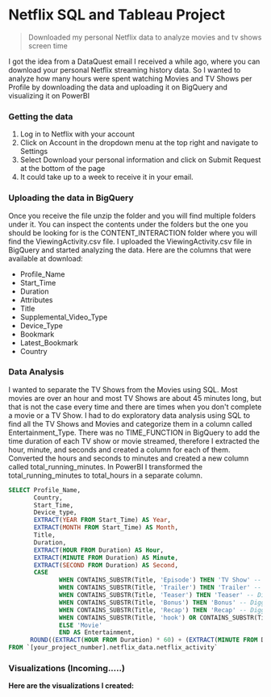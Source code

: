 # Netflix SQL and Tableau Project 
>Downloaded my personal Netflix data to analyze movies and tv shows screen time

I got the idea from a DataQuest email I received a while ago, where you can download your personal Netflix streaming history data. So I wanted to analyze how many hours were spent watching Movies and TV Shows per Profile by downloading the data and uploading it on BigQuery and visualizing it on PowerBI

### Getting the data

1. Log in to Netflix with your account
2. Click on Account in the dropdown menu at the top right and navigate to Settings
3. Select Download your personal information and click on Submit Request at the bottom of the page
4. It could take up to a week to receive it in your email.

### Uploading the data in BigQuery

Once you receive the file unzip the folder and you will find multiple folders under it. You can inspect the contents under the folders but the one you should be looking for is the CONTENT_INTERACTION folder where you will find the ViewingActivity.csv file. I uploaded the ViewingActivity.csv file in BigQuery and started analyzing the data. Here are the columns that were available at download:

- Profile_Name
- Start_Time
- Duration
- Attributes
- Title
- Supplemental_Video_Type
- Device_Type
- Bookmark
- Latest_Bookmark
- Country

### Data Analysis

I wanted to separate the TV Shows from the Movies using SQL. Most movies are over an hour and most TV Shows are about 45 minutes long, but that is not the case every time and there are times when you don't complete a movie or a TV Show. I had to do exploratory data analysis using SQL to find all the TV Shows and Movies and categorize them in a column called Entertainment_Type. There was no TIME_FUNCTION in BigQuery to add the time duration of each TV show or movie streamed, therefore I extracted the hour, minute, and seconds and created a column for each of them. Converted the hours and seconds to minutes and created a new column called total_running_minutes. In PowerBI I transformed the total_running_minutes to total_hours in a separate column.

```sql
SELECT Profile_Name,
       Country,
       Start_Time,
       Device_type,
       EXTRACT(YEAR FROM Start_Time) AS Year,
       EXTRACT(MONTH FROM Start_Time) AS Month,
       Title, 
       Duration,
       EXTRACT(HOUR FROM Duration) AS Hour,
       EXTRACT(MINUTE FROM Duration) AS Minute,
       EXTRACT(SECOND FROM Duration) AS Second,
       CASE
              WHEN CONTAINS_SUBSTR(Title, 'Episode') THEN 'TV Show' -- All TV Show had Episode in the Title Column
              WHEN CONTAINS_SUBSTR(Title, 'Trailer') THEN 'Trailer' -- Digging into the data you find Trailers in the Title Column
              WHEN CONTAINS_SUBSTR(Title, 'Teaser') THEN 'Teaser' -- Digging into the data you find Teasers in the Title Column
              WHEN CONTAINS_SUBSTR(Title, 'Bonus') THEN 'Bonus' -- Digging into the data you find Bonus in the Title Column
              WHEN CONTAINS_SUBSTR(Title, 'Recap') THEN 'Recap' -- Digging into the data you find Recap in the Title Column
              WHEN CONTAINS_SUBSTR(Title, 'hook') OR CONTAINS_SUBSTR(Title, '_') OR CONTAINS_SUBSTR(Title, 'Clip') THEN 'Hook/Clip' -- Found some Hooks and clips as well
              ELSE 'Movie' 
              END AS Entertainment,
      ROUND((EXTRACT(HOUR FROM Duration) * 60) + (EXTRACT(MINUTE FROM Duration)) + (EXTRACT(SECOND FROM Duration) / 60), 2) AS total_minutes -- Calculate the total minutes
FROM `[your_project_number].netflix_data.netflix_activity`

```

### Visualizations (Incoming.....)

**Here are the visualizations I created:**



